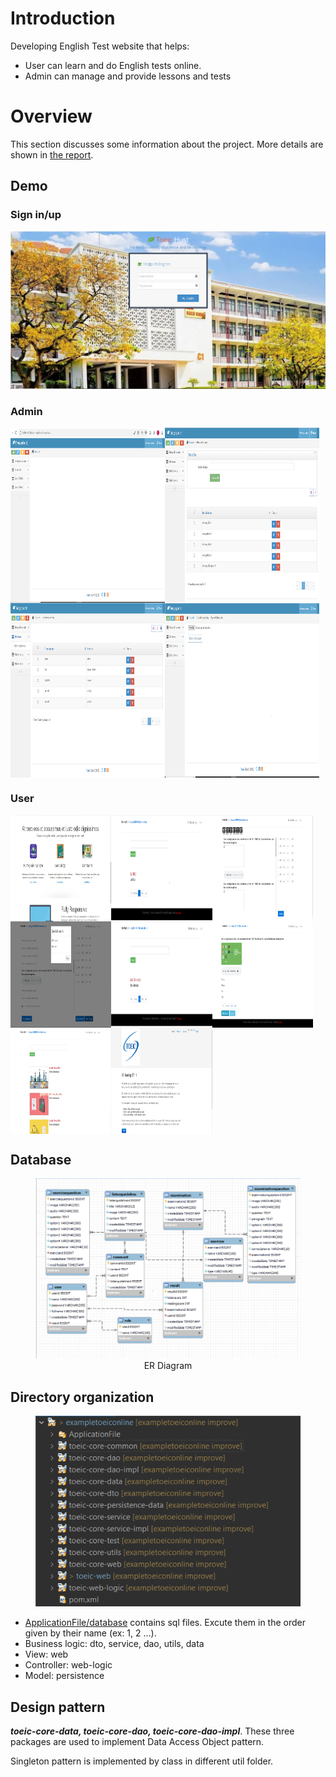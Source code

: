 # Introduction
Developing English Test website that helps:

* User can learn and do English tests online.
* Admin can manage and provide lessons and tests

# Overview
This section discusses some information about the project. More details are shown in [the report](ApplicationFile/assets/report.pdf).

## Demo
### Sign in/up
<img src="ApplicationFile/assets/login.png" alt="Login">

### Admin
<div style="display:flex";>
    <img style="width:49%;height:280px" src="ApplicationFile/assets/admin.png" alt="Admin">
    <img style="width:49%;height:280px" src="ApplicationFile/assets/admin_manage_listen_guideline.png" alt="admin_manage_listen_guideline">
</div>
<div style="display:flex";>
    <img style="width:49%;height:280px" src="ApplicationFile/assets/admin_manage_user.png" alt="admin_manage_user">
    <img style="width:49%;height:280px" src="ApplicationFile/assets/admin_manage_user_upload.png" alt="admin_manage_user_upload">
</div>

### User
<div style="display:flex";>
    <img style="width:32%;height:170px" src="ApplicationFile/assets/user.png" alt="User">
    <img style="width:32%;height:170px" src="ApplicationFile/assets/user_exam.png" alt="user_exam">
    <img style="width:32%;height:170px" src="ApplicationFile/assets/user_exam_2.png" alt="user_exam_2">
</div>
<div style="display:flex";>
    <img style="width:32%;height:170px" src="ApplicationFile/assets/user_exam_3.png" alt="user_exam_3">
    <img style="width:32%;height:170px" src="ApplicationFile/assets/user_exersite.png" alt="user_exersite">
    <img style="width:32%;height:170px" src="ApplicationFile/assets/user_exersite_1.png" alt="user_exersite_1">
</div>
<div style="display:flex";>
    <img style="width:32%;height:170px" src="ApplicationFile/assets/user_guideline.png" alt="user_guideline">
    <img style="width:32%;height:170px" src="ApplicationFile/assets/user_guideline_1.png" alt="user_guideline_1">
</div>

## Database
<figure style="text-align: center;">
    <img src="ApplicationFile/assets/erd_database.png"
         alt="ER Diagram" width="800" height="auto">
    <figcaption>ER Diagram</figcaption>
</figure>

## Directory organization
<figure style="text-align: center;">
    <img src="ApplicationFile/assets/directory_organization.png"
         alt="Directory organization">
    <figcaption> </figcaption>
</figure>


* [ApplicationFile/database](ApplicationFile/database) contains sql files. Excute them in the order given by their name (ex: 1, 2 ...).
* Business logic: dto, service, dao, utils, data
* View: web
* Controller: web-logic
* Model: persistence

## Design pattern
<b><i>toeic-core-data, toeic-core-dao, toeic-core-dao-impl</i></b>. These three packages are used to implement Data Access Object pattern.

Singleton pattern is implemented by class in different util folder.
